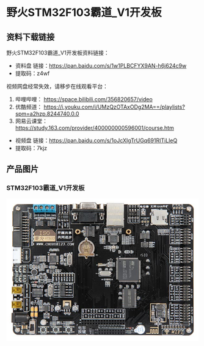 [](野火STM32F103霸道_V1开发板)

# 野火STM32F103霸道_V1开发板

## 资料下载链接
野火STM32F103霸道_V1开发板资料链接：
* 资料盘 链接：<https://pan.baidu.com/s/1w1PLBCFYX9AN-h6j624c9w> 
* 提取码：z4wf 


视频网盘经常失效，请移步在线观看平台：
1. 哔哩哔哩： <https://space.bilibili.com/356820657/video> 
2. 优酷频道： <https://i.youku.com/i/UMzQzOTAxODg2MA==/playlists?spm=a2hzp.8244740.0.0> 
3. 网易云课堂： <https://study.163.com/provider/400000000596001/course.htm> 



* 视频盘 链接：<https://pan.baidu.com/s/1oJcXIgTrUGq691RITiLleQ> 
* 提取码：7kjz 




## 产品图片
### STM32F103霸道_V1开发板
![STM32F103霸道_V1开发板](../images/stm32/stm32f103_badao_v1/stm32f103_badao_v1.jpg)
